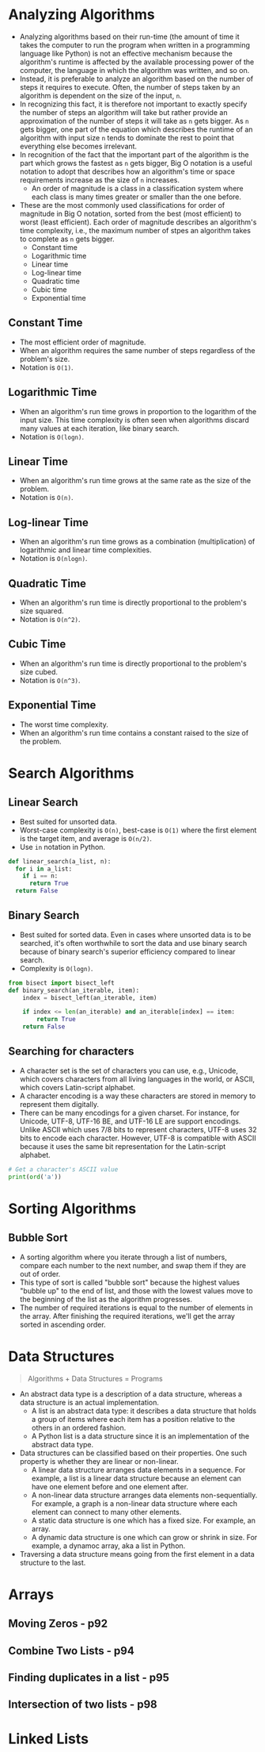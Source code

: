 # Analyzing Algorithms
* Analyzing algorithms based on their run-time (the amount of time it takes the computer to run the program when written in a programming language like Python) is not an effective mechanism because the algorithm's runtime is affected by the available processing power of the computer, the language in which the algorithm was written, and so on.
* Instead, it is preferable to analyze an algorithm based on the number of steps it requires to execute. Often, the number of steps taken by an algorithm is dependent on the size of the input, `n`.
* In recognizing this fact, it is therefore not important to exactly specify the number of steps an algorithm will take but rather provide an approximation of the number of steps it will take as `n` gets bigger. As `n` gets bigger, one part of the equation which describes the runtime of an algorithm with input size `n` tends to dominate the rest to point that everything else becomes irrelevant.
* In recognition of the fact that the important part of the algorithm is the part which grows the fastest as `n` gets bigger, Big O notation is a useful notation to adopt that describes how an algorithm's time or space requirements increase as the size of `n` increases.
  * An order of magnitude is a class in a classification system where each class is many times greater or smaller than the one before.
* These are the most commonly used classifications for order of magnitude in Big O notation, sorted from the best (most efficient) to worst (least efficient). Each order of magnitude describes an algorithm's time complexity, i.e., the maximum number of stpes an algorithm takes to complete as `n` gets bigger.
  * Constant time
  * Logarithmic time
  * Linear time
  * Log-linear time
  * Quadratic time
  * Cubic time
  * Exponential time

## Constant Time
* The most efficient order of magnitude.
* When an algorithm requires the same number of steps regardless of the problem's size.
* Notation is `O(1)`.

## Logarithmic Time
* When an algorithm's run time grows in proportion to the logarithm of the input size. This time complexity is often seen when algorithms discard many values at each iteration, like binary search.
* Notation is `O(logn)`. 

## Linear Time
* When an algorithm's run time grows at the same rate as the size of the problem.
* Notation is `O(n)`.

## Log-linear Time
* When an algorithm's run time grows as a combination (multiplication) of logarithmic and linear time complexities.
* Notation is `O(nlogn)`.

## Quadratic Time
* When an algorithm's run time is directly proportional to the problem's size squared.
* Notation is `O(n^2)`.

## Cubic Time
* When an algorithm's run time is directly proportional to the problem's size cubed.
* Notation is `O(n^3)`.

## Exponential Time
* The worst time complexity.
* When an algorithm's run time contains a constant raised to the size of the problem.

# Search Algorithms

## Linear Search
* Best suited for unsorted data.
* Worst-case complexity is `O(n)`, best-case is `O(1)` where the first element is the target item, and average is `O(n/2)`.
* Use `in` notation in Python.
  
```python
def linear_search(a_list, n):
  for i in a_list:
    if i == n:
      return True
  return False
```

## Binary Search
* Best suited for sorted data. Even in cases where unsorted data is to be searched, it's often worthwhile to sort the data and use binary search because of binary search's superior efficiency compared to linear search.
* Complexity is `O(logn)`.
```python
from bisect import bisect_left
def binary_search(an_iterable, item):
    index = bisect_left(an_iterable, item)

    if index <= len(an_iterable) and an_iterable[index] == item:
        return True
    return False
```

## Searching for characters
* A character set is the set of characters you can use, e.g., Unicode, which covers characters from all living languages in the world, or ASCII, which covers Latin-script alphabet.
* A character encoding is a way these characters are stored in memory to represent them digitally.
* There can be many encodings for a given charset. For instance, for Unicode, UTF-8, UTF-16 BE, and UTF-16 LE are support encodings. Unlike ASCII which uses 7/8 bits to represent characters, UTF-8 uses 32 bits to encode each character. However, UTF-8 is compatible with ASCII because it uses the same bit representation for the Latin-script alphabet.
```python
# Get a character's ASCII value
print(ord('a'))
```
# Sorting Algorithms
## Bubble Sort
* A sorting algorithm where you iterate through a list of numbers, compare each number to the next number, and swap them if they are out of order.
* This type of sort is called "bubble sort" because the highest values "bubble up" to the end of list, and those with the lowest values move to the beginning of the list as the algorithm progresses.
* The number of required iterations is equal to the number of elements in the array. After finishing the required iterations, we'll get the array sorted in ascending order.

# Data Structures
> Algorithms + Data Structures = Programs
* An abstract data type is a description of a data structure, whereas a data structure is an actual implementation.
  * A list is an abstract data type: it describes a data structure that holds a group of items where each item has a position relative to the others in an ordered fashion.
  * A Python list is a data structure since it is an implementation of the abstract data type.
* Data structures can be classified based on their properties. One such property is whether they are linear or non-linear.
  * A linear data structure arranges data elements in a sequence. For example, a list is a linear data structure because an element can have one element before and one element after.
  * A non-linear data structure arranges data elements non-sequentially. For example, a graph is a non-linear data structure where each element can connect to many other elements.
  * A static data structure is one which has a fixed size. For example, an array.
  * A dynamic data structure is one which can grow or shrink in size. For example, a dynamoc array, aka a list in Python.
* Traversing a data structure means going from the first element in a data structure to the last.
  
# Arrays
## Moving Zeros - p92
## Combine Two Lists - p94
## Finding duplicates in a list - p95
## Intersection of two lists - p98

# Linked Lists
